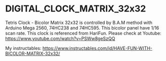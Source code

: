 # DIGITAL_CLOCK_MATRIX_32x32
Tetris Clock - Bicolor Matrix 32x32 is controlled by B.A.M method with Arduino Mega 2560, 74HC238 and 74HC595. This bicolor panel have 1/16 scan rate. This clock is referenced from HariFun.
Please check at Youtube: https://www.youtube.com/watch?v=PSWw8geSzQQ

My instructables: https://www.instructables.com/id/HAVE-FUN-WITH-BICOLOR-MATRIX-32x32/

